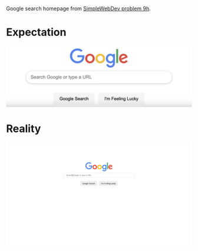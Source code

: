 Google search homepage from [SimpleWebDev problem 9h](https://www.youtube.com/watch?v=G3e-cpL7ofc&list=PLEPye7A7EcQZrT3VSBb7jtxnxIfY3yyG6&index=1&t=10006s).

# Expectation
![expected result](images/expectation.png)

# Reality
![my result](images/result.png)

